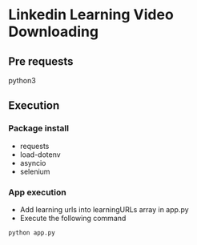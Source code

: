 # Linkedin Learning Video Downloading
## Pre requests
python3
## Execution
### Package install
- requests
- load-dotenv
- asyncio
- selenium
### App execution
- Add learning urls into learningURLs array in app.py
- Execute the following command
```
python app.py
```

